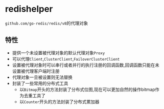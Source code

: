# redishelper

`github.com/go-redis/redis/v8`的代理对象

## 特性

+ 提供一个未设置被代理对象的默认代理对象`Proxy`
+ 可以代理`Client`,`ClusterClient`,`FailoverClusterClient`
+ 设置被代理对象时可以串行或者并行的执行注册的回调函数,回调函数只能在未设置被代理客户端时注册
+ 代理对象一旦被设置则无法替换
+ 封装了一些常用的分布式工具
    + 以`Bitmap`开头的方法封装了分布式位图,现在可以更加自然的操作bitmap作为去重工具了
    + 以`Counter`开头的方法封装了分布式累加器



